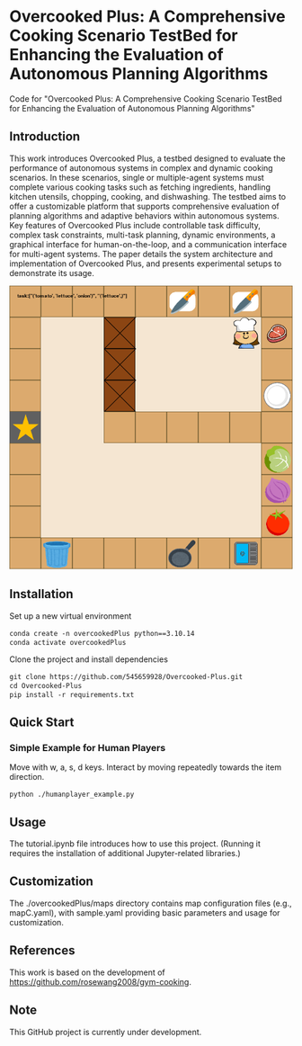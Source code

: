 # Overcooked Plus: A Comprehensive Cooking Scenario TestBed for Enhancing the Evaluation of Autonomous Planning Algorithms
Code for "Overcooked Plus: A Comprehensive Cooking Scenario TestBed for Enhancing the Evaluation of Autonomous Planning Algorithms"

## Introduction
This work introduces Overcooked Plus, a testbed designed to evaluate the performance of autonomous systems in complex and dynamic cooking scenarios. In these scenarios, single or multiple-agent systems must complete various cooking tasks such as fetching ingredients, handling kitchen utensils, chopping, cooking, and dishwashing. The testbed aims to offer a customizable platform that supports comprehensive evaluation of planning algorithms and adaptive behaviors within autonomous systems. Key features of Overcooked Plus include controllable task difficulty, complex task constraints, multi\-task planning, dynamic environments, a graphical interface for human-on-the-loop, and a communication interface for multi\-agent systems. The paper details the system architecture and implementation of Overcooked Plus, and presents experimental setups to demonstrate its usage.

![GameImage](./image.png)

## Installation
Set up a new virtual environment
```
conda create -n overcookedPlus python==3.10.14
conda activate overcookedPlus 
```
Clone the project and install dependencies
```
git clone https://github.com/545659928/Overcooked-Plus.git
cd Overcooked-Plus
pip install -r requirements.txt
```

## Quick Start

### Simple Example for Human Players
Move with w, a, s, d keys. Interact by moving repeatedly towards the item direction.
```
python ./humanplayer_example.py
```

## Usage
The tutorial.ipynb file introduces how to use this project. (Running it requires the installation of additional Jupyter-related libraries.)


## Customization
The ./overcookedPlus/maps directory contains map configuration files (e.g., mapC.yaml), with sample.yaml providing basic parameters and usage for customization.

## References   
This work is based on the development of https://github.com/rosewang2008/gym-cooking.

## Note
This GitHub project is currently under development.

